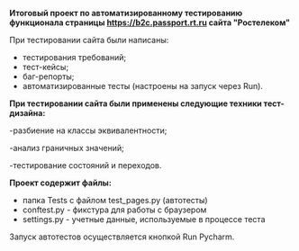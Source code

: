 **Итоговый проект по автоматизированному тестированию функционала страницы https://b2c.passport.rt.ru сайта "Ростелеком"** 

При тестировании сайта были написаны:
- тестирования требований;
- тест-кейсы;
- баг-репорты;
- автоматизированные тесты (настроены на запуск через Run).

**При тестировании сайта были применены следующие техники тест-дизайна:** 

-разбиение на классы эквивалентности; 

-анализ граничных значений;
 
-тестирование состояний и переходов.

**Проект содержит файлы:**
- папка Tests с файлом test_pages.py (автотесты)
- conftest.py - фикстура для работы с браузером
- settings.py - учетные данные, используемые в процессе теста

Запуск автотестов осуществляется кнопкой Run Pycharm.
